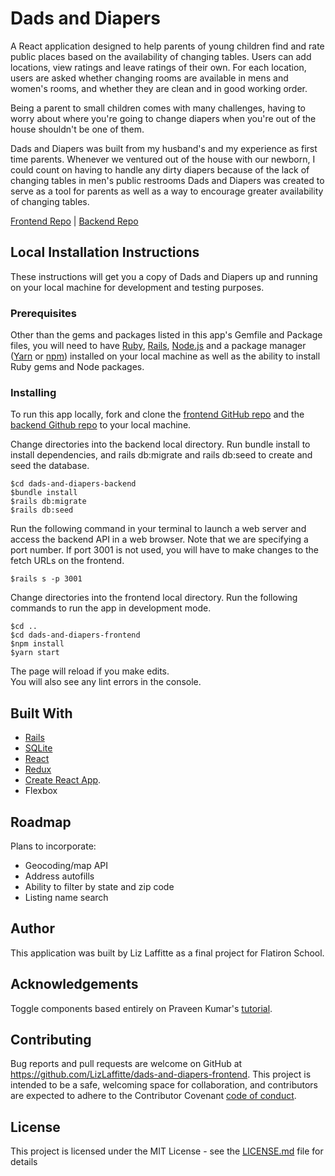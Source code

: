 # Dads and Diapers
A React application designed to help parents of young children find and rate public places based on the availability of changing tables. Users can add locations, view ratings and leave ratings of their own. For each location, users are asked whether changing rooms are available in mens and women's rooms, and whether they are clean and in good working order. 

Being a parent to small children comes with many challenges, having to worry about where you're going to change diapers when you're out of the house shouldn't be one of them.

Dads and Diapers was built from my husband's and my experience as first time parents. Whenever we ventured out of the house with our newborn, I could count on having to handle any dirty diapers because of the lack of changing tables in men's public restrooms Dads and Diapers was created to serve as a tool for parents as well as a way to encourage greater availability of changing tables.

[Frontend Repo](https://github.com/LizLaffitte/dads-and-diapers-frontend) | [Backend Repo](https://github.com/LizLaffitte/dads-and-diapers-backend)


## Local Installation Instructions
These instructions will get you a copy of Dads and Diapers up and running on your local machine for development and testing purposes.

### Prerequisites
Other than the gems and packages listed in this app's Gemfile and Package files, you will need to have [Ruby](https://www.ruby-lang.org/en/downloads/), [Rails](https://guides.rubyonrails.org/v5.0/getting_started.html), [Node.js](https://nodejs.org/en/download/) and a package manager ([Yarn](https://classic.yarnpkg.com/en/docs/getting-started) or [npm](https://www.npmjs.com/)) installed on your local machine as well as the ability to install Ruby gems and Node packages.

### Installing

To run this app locally, fork and clone the [frontend GitHub repo](https://github.com/LizLaffitte/dads-and-diapers-frontend) and the [backend Github repo](https://github.com/LizLaffitte/dads-and-diapers-backend) to your local machine. 

Change directories into the backend local directory. Run bundle install to install dependencies, and rails db:migrate and rails db:seed to create and seed the database. 
```
$cd dads-and-diapers-backend
$bundle install
$rails db:migrate
$rails db:seed
```

Run the following command in your terminal to launch a web server and access the backend API in a web browser. Note that we are specifying a port number. If port 3001 is not used, you will have to make changes to the fetch URLs on the frontend.
```
$rails s -p 3001
```

Change directories into the frontend local directory. Run the following commands to run the app in development mode. 

```
$cd ..
$cd dads-and-diapers-frontend
$npm install
$yarn start
```
The page will reload if you make edits.<br />
You will also see any lint errors in the console.

## Built With

* [Rails](https://rubyonrails.org/)
* [SQLite](https://www.sqlite.org/index.html)
* [React](https://reactjs.org/)
* [Redux](https://redux.js.org/)
* [Create React App](https://github.com/facebook/create-react-app).
* Flexbox

## Roadmap
Plans to incorporate:
* Geocoding/map API
* Address autofills
* Ability to filter by state and zip code
* Listing name search

## Author
This application was built by Liz Laffitte as a final project for Flatiron School.

## Acknowledgements
Toggle components based entirely on Praveen Kumar's
[tutorial](https://www.sitepoint.com/react-toggle-switch-reusable-component/).

## Contributing

Bug reports and pull requests are welcome on GitHub at https://github.com/LizLaffitte/dads-and-diapers-frontend. This project is intended to be a safe, welcoming space for collaboration, and contributors are expected to adhere to the Contributor Covenant [code of conduct](CODE_OF_CONDUCT.md).


## License

This project is licensed under the MIT License - see the [LICENSE.md](LICENSE) file for details
